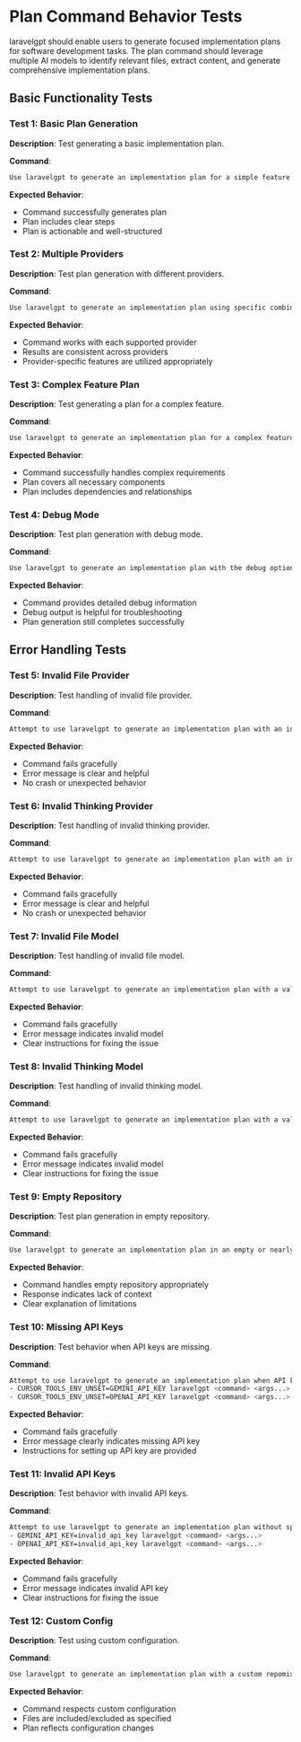 # Plan Command Behavior Tests

laravelgpt should enable users to generate focused implementation plans for software development tasks. The plan command should leverage multiple AI models to identify relevant files, extract content, and generate comprehensive implementation plans.

## Basic Functionality Tests

### Test 1: Basic Plan Generation
**Description**: Test generating a basic implementation plan.

**Command**:
```bash
Use laravelgpt to generate an implementation plan for a simple feature addition to a codebase.
```

**Expected Behavior**:
- Command successfully generates plan
- Plan includes clear steps
- Plan is actionable and well-structured

### Test 2: Multiple Providers
**Description**: Test plan generation with different providers.

**Command**:
```bash
Use laravelgpt to generate an implementation plan using specific combinations of fileProvider and thinkingProvider.
```

**Expected Behavior**:
- Command works with each supported provider
- Results are consistent across providers
- Provider-specific features are utilized appropriately

### Test 3: Complex Feature Plan
**Description**: Test generating a plan for a complex feature.

**Command**:
```bash
Use laravelgpt to generate an implementation plan for a complex feature that requires changes across multiple parts of the codebase.
```

**Expected Behavior**:
- Command successfully handles complex requirements
- Plan covers all necessary components
- Plan includes dependencies and relationships

### Test 4: Debug Mode
**Description**: Test plan generation with debug mode.

**Command**:
```bash
Use laravelgpt to generate an implementation plan with the debug option enabled.
```

**Expected Behavior**:
- Command provides detailed debug information
- Debug output is helpful for troubleshooting
- Plan generation still completes successfully

## Error Handling Tests

### Test 5: Invalid File Provider
**Description**: Test handling of invalid file provider.

**Command**:
```bash
Attempt to use laravelgpt to generate an implementation plan with an invalid fileProvider.
```

**Expected Behavior**:
- Command fails gracefully
- Error message is clear and helpful
- No crash or unexpected behavior

### Test 6: Invalid Thinking Provider
**Description**: Test handling of invalid thinking provider.

**Command**:
```bash
Attempt to use laravelgpt to generate an implementation plan with an invalid thinkingProvider.
```

**Expected Behavior**:
- Command fails gracefully
- Error message is clear and helpful
- No crash or unexpected behavior

### Test 7: Invalid File Model
**Description**: Test handling of invalid file model.

**Command**:
```bash
Attempt to use laravelgpt to generate an implementation plan with a valid fileProvider (gemini | modelbox | openrouter) but an invalid fileModel (e.g. invalidModel).
```

**Expected Behavior**:
- Command fails gracefully
- Error message indicates invalid model
- Clear instructions for fixing the issue

### Test 8: Invalid Thinking Model
**Description**: Test handling of invalid thinking model.

**Command**:
```bash
Attempt to use laravelgpt to generate an implementation plan with a valid thinkingProvider but an invalid thinkingModel.
```

**Expected Behavior**:
- Command fails gracefully
- Error message indicates invalid model
- Clear instructions for fixing the issue

### Test 9: Empty Repository
**Description**: Test plan generation in empty repository.

**Command**:
```bash
Use laravelgpt to generate an implementation plan in an empty or nearly empty repository.
```

**Expected Behavior**:
- Command handles empty repository appropriately
- Response indicates lack of context
- Clear explanation of limitations

### Test 10: Missing API Keys
**Description**: Test behavior when API keys are missing.

**Command**:
```bash
Attempt to use laravelgpt to generate an implementation plan when API keys for the specified provider is missing. Test both a missing key for the fileProvider and a missing key for the thinkingProvider. To remove an API key, use:
- CURSOR_TOOLS_ENV_UNSET=GEMINI_API_KEY laravelgpt <command> <args...>
- CURSOR_TOOLS_ENV_UNSET=OPENAI_API_KEY laravelgpt <command> <args...>
```

**Expected Behavior**:
- Command fails gracefully
- Error message clearly indicates missing API key
- Instructions for setting up API key are provided

### Test 11: Invalid API Keys
**Description**: Test behavior with invalid API keys.

**Command**:
```bash
Attempt to use laravelgpt to generate an implementation plan without specifying a provider when there are invalid API keys for the default provider. Test each of:
- GEMINI_API_KEY=invalid_api_key laravelgpt <command> <args...>
- OPENAI_API_KEY=invalid_api_key laravelgpt <command> <args...>
```

**Expected Behavior**:
- Command fails gracefully
- Error message indicates invalid API key
- Clear instructions for fixing the issue

### Test 12: Custom Config
**Description**: Test using custom configuration.

**Command**:
```bash
Use laravelgpt to generate an implementation plan with a custom repomix.config.json file that modifies which files are included/excluded during the planning process.
```

**Expected Behavior**:
- Command respects custom configuration
- Files are included/excluded as specified
- Plan reflects configuration changes
